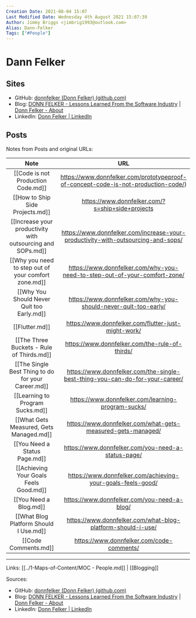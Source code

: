 ```yaml
---
Creation Date: 2021-08-04 15:07
Last Modified Date: Wednesday 4th August 2021 15:07:39
Author: Jimmy Briggs <jimbrig1993@outlook.com>
Alias: Dann-Felker
Tags: ["#People"]
---
```


# Dann Felker

## Sites

- GitHub: [donnfelker (Donn Felker) (github.com)](https://github.com/donnfelker)
- Blog: [DONN FELKER - Lessons Learned From the Software Industry](https://www.donnfelker.com/) | [Donn Felker - About](https://www.donnfelker.com/about/)
- LinkedIn: [Donn Felker | LinkedIn](https://www.linkedin.com/in/donnfelker/)

## Posts

Notes from Posts and original URLs:


|                           Note                           |                                        URL                                         |
|:--------------------------------------------------------:|:----------------------------------------------------------------------------------:|
|             [[Code is not Production Code.md]]              | https://www.donnfelker.com/prototypeproof-of-concept-code-is-not-production-code/) |
|              [[How to Ship Side Projects.md]]               |                  https://www.donnfelker.com/?s=ship+side+projects                  |
| [[Increase your productivity with outsourcing and SOPs.md]] |  https://www.donnfelker.com/increase-your-productivity-with-outsourcing-and-sops/  |
|    [[Why you need to step out of your comfort zone.md]]     |     https://www.donnfelker.com/why-you-need-to-step-out-of-your-comfort-zone/      |
|         [[Why You Should Never Quit too Early.md]]          |          https://www.donnfelker.com/why-you-should-never-quit-too-early/           |
|                       [[Flutter.md]]                        |                https://www.donnfelker.com/flutter-just-might-work/                 |
|          [[The Three Buckets - Rule of Thirds.md]]          |                   https://www.donnfelker.com/the-rule-of-thirds/                   |
|     [[The Single Best Thing to do for your Career.md]]      |    https://www.donnfelker.com/the-single-best-thing-you-can-do-for-your-career/    |
|              [[Learning to Program Sucks.md]]               |                 https://www.donnfelker.com/learning-program-sucks/                 |
|           [[What Gets Measured, Gets Managed.md]]           |            https://www.donnfelker.com/what-gets-measured-gets-managed/             |
|                [[You Need a Status Page.md]]                |                 https://www.donnfelker.com/you-need-a-status-page/                 |
|           [[Achieving Your Goals Feels Good.md]]            |            https://www.donnfelker.com/achieving-your-goals-feels-good/             |
|                   [[You Need a Blog.md]]                    |                    https://www.donnfelker.com/you-need-a-blog/                     |
|           [[What Blog Platform Should I Use.md]]            |            https://www.donnfelker.com/what-blog-platform-should-i-use/             |
|                    [[Code Comments.md]]                     |                     https://www.donnfelker.com/code-comments/                      |


***

Links: [[../1-Maps-of-Content/MOC - People.md]] | [[Blogging]]

Sources:
- GitHub: [donnfelker (Donn Felker) (github.com)](https://github.com/donnfelker)
- Blog: [DONN FELKER - Lessons Learned From the Software Industry](https://www.donnfelker.com/) | [Donn Felker - About](https://www.donnfelker.com/about/)
- LinkedIn: [Donn Felker | LinkedIn](https://www.linkedin.com/in/donnfelker/)

